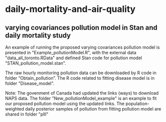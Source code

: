 # daily-mortality-and-air-quality
## varying covariances pollution model in Stan and daily mortality study

An example of running the proposed varying covariances pollution model is presented in "Example_pollutionModel.R", with the external data "data_all_toronto.RData"  and defined Stan code for pollution model "STAN_pollution_model.stan".

The raw hourly monitoring pollution data can be downloaded by R code in folder “Obtain_pollution”.
The R code related to fitting disease model is in folder "Disease_model".

Note: 
The govenment of Canada had updated the links (ways) to download NAPS data. The folder "New_pollutionModel_example" is an example to fit our proposed pollution model using the updated links. 
The population-weighted daily posterior samples of pollution from fitting pollution model are shared in folder "plll"



